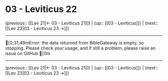 # 03 - Leviticus 22

(previous:: [[Lev 21|← 03 - Leviticus 21]]) | (up:: [[03 - Leviticus]]) | (next:: [[Lev 23|03 - Leviticus 23 →]])

***
[0;31;49mError: the data returned from BibleGateway is empty, so stopping. Please check your usage, and if still a problem, please raise an issue on GitHub.[0m

***

(previous:: [[Lev 21|← 03 - Leviticus 21]]) | (up:: [[03 - Leviticus]]) | (next:: [[Lev 23|03 - Leviticus 23 →]])
